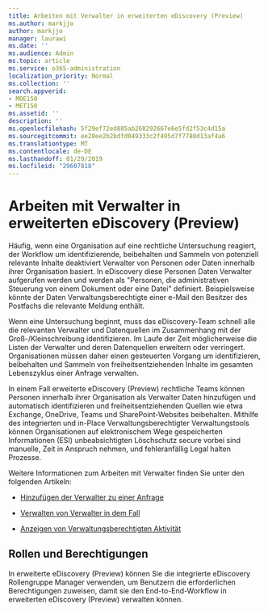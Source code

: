 ```yaml
---
title: Arbeiten mit Verwalter in erweiterten eDiscovery (Preview)
ms.author: markjjo
author: markjjo
manager: laurawi
ms.date: ''
ms.audience: Admin
ms.topic: article
ms.service: o365-administration
localization_priority: Normal
ms.collection: ''
search.appverid:
- MOE150
- MET150
ms.assetid: ''
description: ''
ms.openlocfilehash: 5f29ef72ed885ab268292667e6e5fd2f53c4d15a
ms.sourcegitcommit: ee28ee2b2bdfd049333c2f495d7f7780d13af4a6
ms.translationtype: MT
ms.contentlocale: de-DE
ms.lasthandoff: 01/29/2019
ms.locfileid: "29607818"
---
```

# <a name="working-with-custodians-in-advanced-ediscovery-preview"></a>Arbeiten mit Verwalter in erweiterten eDiscovery (Preview)

Häufig, wenn eine Organisation auf eine rechtliche Untersuchung reagiert, der Workflow um identifizierende, beibehalten und Sammeln von potenziell relevante Inhalte deaktiviert Verwalter von Personen oder Daten innerhalb ihrer Organisation basiert. In eDiscovery diese Personen Daten Verwalter aufgerufen werden und werden als "Personen, die administrativen Steuerung von einem Dokument oder eine Datei" definiert. Beispielsweise könnte der Daten Verwaltungsberechtigte einer e-Mail den Besitzer des Postfachs die relevante Meldung enthält.  

Wenn eine Untersuchung beginnt, muss das eDiscovery-Team schnell alle die relevanten Verwalter und Datenquellen im Zusammenhang mit der Groß-/Kleinschreibung identifizieren. Im Laufe der Zeit möglicherweise die Listen der Verwalter und deren Datenquellen erweitern oder verringert. Organisationen müssen daher einen gesteuerten Vorgang um identifizieren, beibehalten und Sammeln von freiheitsentziehenden Inhalte im gesamten Lebenszyklus einer Anfrage verwalten.

In einem Fall erweiterte eDiscovery (Preview) rechtliche Teams können Personen innerhalb ihrer Organisation als Verwalter Daten hinzufügen und automatisch identifizieren und freiheitsentziehenden Quellen wie etwa Exchange, OneDrive, Teams und SharePoint-Websites beibehalten. Mithilfe des integrierten und in-Place Verwaltungsberechtigter Verwaltungstools können Organisationen auf elektronischem Wege gespeicherten Informationen (ESI) unbeabsichtigten Löschschutz secure vorbei sind manuelle, Zeit in Anspruch nehmen, und fehleranfällig Legal halten Prozesse. 

Weitere Informationen zum Arbeiten mit Verwalter finden Sie unter den folgenden Artikeln: 

- [Hinzufügen der Verwalter zu einer Anfrage](add-custodians-to-case.md)

- [Verwalten von Verwalter in dem Fall](manage-new-custodians.md)

- [Anzeigen von Verwaltungsberechtigten Aktivität](view-custodian-activity.md)

## <a name="roles-and-permissions"></a>Rollen und Berechtigungen

In erweiterte eDiscovery (Preview) können Sie die integrierte eDiscovery Rollengruppe Manager verwenden, um Benutzern die erforderlichen Berechtigungen zuweisen, damit sie den End-to-End-Workflow in erweiterten eDiscovery (Preview) verwalten können.
